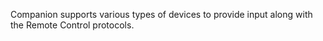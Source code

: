 Companion supports various types of devices to provide input along with the Remote Control protocols.
